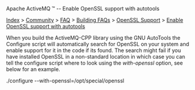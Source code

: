 Apache ActiveMQ ™ -- Enable OpenSSL support with autotools 

[Index](index.html) > [Community](community.html) > [FAQ](faq.html) > [Building FAQs](building-faqs.html) > [OpenSSL Support](openssl-support.html) > [Enable OpenSSL support with autotools](enable-openssl-support-with-autotools.html)

When you build the ActiveMQ-CPP library using the GNU AutoTools the Configure script will automatically search for OpenSSL on your system and enable support for it in the code if its found. The search might fail if you have installed OpenSSL in a non-standard location in which case you can tell the configure script where to look using the _with-openssl_ option, see below for an example.

./configure --with-openssl=/opt/special/openssl

